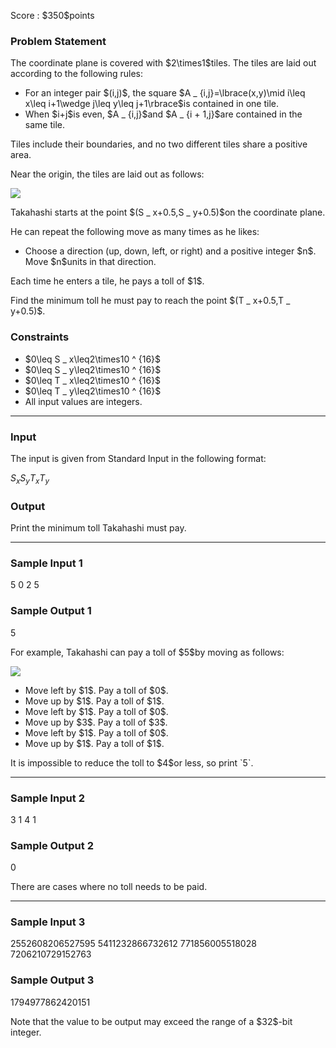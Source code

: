 
<div>

<span>

<span>

<p>
Score : $350$points
</p>

<div>

<section>

### **Problem Statement**

<p>
The coordinate plane is covered with $2\times1$tiles. The tiles are laid out according to the following rules:
</p>

<ul>

<li>
For an integer pair $(i,j)$, the square $A _ {i,j}=\lbrace(x,y)\mid i\leq x\leq i+1\wedge j\leq y\leq j+1\rbrace$is contained in one tile.
</li>

<li>
When $i+j$is even, $A _ {i,j}$and $A _ {i + 1,j}$are contained in the same tile.
</li>

</ul>

<p>
Tiles include their boundaries, and no two different tiles share a positive area.
</p>

<p>
Near the origin, the tiles are laid out as follows:
</p>

<p>

<img src="https://img.atcoder.jp/abc359/7ab121cd550fa78b43845d4ffd7f74b3.png">

</img>

</p>

<p>
Takahashi starts at the point $(S _ x+0.5,S _ y+0.5)$on the coordinate plane.
</p>

<p>
He can repeat the following move as many times as he likes:
</p>

<ul>

<li>
Choose a direction (up, down, left, or right) and a positive integer $n$. Move $n$units in that direction.
</li>

</ul>

<p>
Each time he enters a tile, he pays a toll of $1$.
</p>

<p>
Find the minimum toll he must pay to reach the point $(T _ x+0.5,T _ y+0.5)$.
</p>

</section>

</div>

<div>

<section>

### **Constraints**

<ul>

<li>
$0\leq S _ x\leq2\times10 ^ {16}$
</li>

<li>
$0\leq S _ y\leq2\times10 ^ {16}$
</li>

<li>
$0\leq T _ x\leq2\times10 ^ {16}$
</li>

<li>
$0\leq T _ y\leq2\times10 ^ {16}$
</li>

<li>
All input values are integers.
</li>

</ul>

</section>

</div>

---

<div>

<div>

<section>

### **Input**

<p>
The input is given from Standard Input in the following format:
</p>

<div>

$S _ x$$S _ y$$T _ x$$T _ y$
</div>

</section>

</div>

<div>

<section>

### **Output**

<p>
Print the minimum toll Takahashi must pay.
</p>

</section>

</div>

</div>

---

<div>

<section>

### **Sample Input 1**

<div>

5 0
2 5

</div>

</section>

</div>

<div>

<section>

### **Sample Output 1**

<div>

5

</div>

<p>
For example, Takahashi can pay a toll of $5$by moving as follows:
</p>

<p>

<img src="https://img.atcoder.jp/abc359/187d19c48a9a0fcedb2602063689ee77.png">

</img>

</p>

<ul>

<li>
Move left by $1$. Pay a toll of $0$.
</li>

<li>
Move up by $1$. Pay a toll of $1$.
</li>

<li>
Move left by $1$. Pay a toll of $0$.
</li>

<li>
Move up by $3$. Pay a toll of $3$.
</li>

<li>
Move left by $1$. Pay a toll of $0$.
</li>

<li>
Move up by $1$. Pay a toll of $1$.
</li>

</ul>

<p>
It is impossible to reduce the toll to $4$or less, so print `5`.
</p>

</section>

</div>

---

<div>

<section>

### **Sample Input 2**

<div>

3 1
4 1

</div>

</section>

</div>

<div>

<section>

### **Sample Output 2**

<div>

0

</div>

<p>
There are cases where no toll needs to be paid.
</p>

</section>

</div>

---

<div>

<section>

### **Sample Input 3**

<div>

2552608206527595 5411232866732612
771856005518028 7206210729152763

</div>

</section>

</div>

<div>

<section>

### **Sample Output 3**

<div>

1794977862420151

</div>

<p>
Note that the value to be output may exceed the range of a $32$-bit integer.
</p>

</section>

</div>

</span>

</span>

</div>
